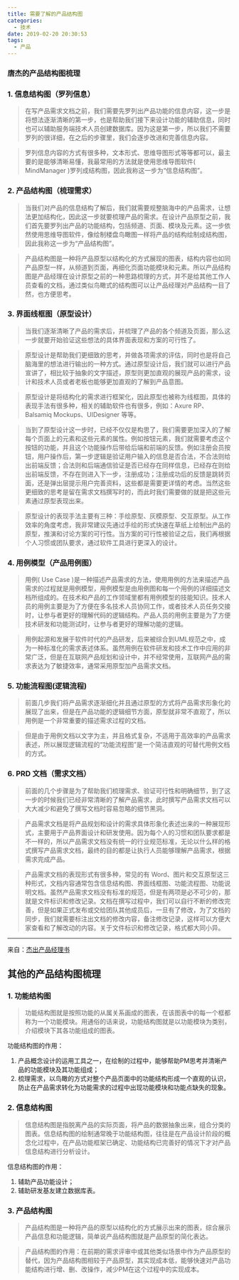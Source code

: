 ```yaml
---
title: 需要了解的产品结构图
categories:
  - 技术
date: 2019-02-20 20:30:53
tags:
  - 产品
---
```


### 唐杰的产品结构图梳理

### 1. 信息结构图（罗列信息）

> 在写产品需求文档之前，我们需要先罗列出产品功能的信息内容，这一步是将想法逐渐清晰的第一步，也是帮助我们接下来设计功能的辅助信息，同时也可以辅助服务端技术人员创建数据库。因为这是第一步，所以我们不需要罗列的很详细，在之后的步骤里，我们会逐步改进和完善信息内容。

> 罗列信息内容的方式有很多种，文本形式、思维导图形式等等都可以，最主要的是能够清晰易懂，我最常用的方法就是使用思维导图软件( MindManager )罗列成结构图，因此我称这一步为“信息结构图”。

### 2. 产品结构图（梳理需求）

> 当我们对产品的信息结构了解后，我们就需要规整脑海中的产品需求，让想法更加结构化，因此这一步就要梳理产品的需求。在设计产品原型之前，我们首先要罗列出产品的功能结构，包括频道、页面、模块及元素。这一步依然使用思维导图软件，像绘制楼盘鸟瞰图一样将产品的结构绘制成结构图，因此我称这一步为“产品结构图”。

> 产品结构图是一种将产品原型以结构化的方式展现的图表，结构内容也如同产品原型一样，从频道到页面，再细化页面功能模块和元素。所以产品结构图是产品经理在设计原型之前的一种思路梳理的方式，并不是给其他工作人员查看的文档，通过类似鸟瞰式的结构图可以让产品经理对产品结构一目了然，也方便思考。

### 3. 界面线框图（原型设计）

> 当我们逐渐清晰了产品的需求后，并梳理了产品的各个频道及页面，那么这一步就要开始验证这些想法的具体界面表现和方案的可行性了。

> 原型设计是帮助我们更细致的思考，并做各项需求的评估，同时也是将自己脑海里的想法进行输出的一种方式。通过原型设计后，我们就可以进行产品宣讲了，相比较于抽象的文字描述，原型则更加直观的展现产品的需求，设计和技术人员或者老板也能够更加直观的了解到产品意图。

> 原型设计是将结构化的需求进行框架化，因此原型也被称为线框图，具体的表现手法有很多种，相关的辅助软件也有很多，例如：Axure RP、Balsamiq Mockups、UIDesigner 等等。

> 当到了原型设计这一步时，已经不仅仅是构思了，我们需要更加深入的了解每个页面上的元素和这些元素的属性。例如按钮元素，我们就需要考虑这个按钮的功能，并且这个功能操作后带给后端和前端的反馈。例如注册会员按钮，用户操作后，第一步逻辑是验证用户输入的信息是否合法，不合法则给出前端反馈；合法则和后端通信验证是否已经存在同样信息，已经存在则给出前端反馈，不存在则进入下一步，注册成功；注册成功后的反馈是跳转页面，还是弹出层提示用户完善资料，这些都是需要更详情的考虑。当然这些更细致的思考是留在需求文档撰写时的，而此时我们需要做的就是把这些元素通过原型表现出来。

> 原型设计的表现手法主要有三种：手绘原型、灰模原型、交互原型。从工作效率的角度考虑，我非常建议先通过手绘的形式快速在草纸上绘制出产品的原型，推演和讨论方案的可行性。当方案的可行性被验证之后，我们再根据个人习惯或团队要求，通过软件工具进行更深入的设计。

### 4. 用例模型（产品用例图）

> 用例( Use Case )是一种描述产品需求的方法，使用用例的方法来描述产品需求的过程就是用例模型，用例模型是由用例图和每一个用例的详细描述文档所组成的。在技术和产品的工作领域里都有用例模型的技能知识。技术人员的用例主要是为了方便在多名技术人员协同工作，或者技术人员任务交接时，让参与者更好的理解代码的逻辑结构。产品人员的用例主要是为了方便技术研发和功能测试时，让参与者更好的理解功能的逻辑。

> 用例起源和发展于软件时代的产品研发，后来被综合到UML规范之中，成为一种标准化的需求表述体系。虽然用例在软件研发和技术工作中应用的非常广泛，但是在互联网产品规划和设计中，并不经常使用，互联网产品的需求表达为了敏捷效率，通常采用原型加产品需求文档。

### 5. 功能流程图(逻辑流程)

> 前面几步我们将产品需求逐渐细化并且通过原型的方式将产品需求形象化的展现了出来，但是在产品功能的逻辑细节方面，原型就非常不直观了，所以用例是一个非常重要的描述需求过程的文档。

> 但是由于用例文档以文字为主，并且格式复杂，不适用于高效率的产品需求表述，所以展现逻辑流程的“功能流程图”是一个简洁直观的可替代用例文档的方式。

### 6. PRD 文档（需求文档）

> 前面的几个步骤是为了帮助我们梳理需求、验证可行性和明确细节，到了这一步的时候我们已经非常清晰的了解产品需求，此时撰写产品需求文档可以大大减少和避免了撰写文档时容易忽略的细节黑洞。

> 产品需求文档是将产品规划和设计的需求具体形象化表述出来的一种展现形式，主要用于产品界面设计和研发使用。因为每个人的习惯和团队要求都是不一样的，所以产品需求文档没有统一的行业规范标准，无论以什么样的格式撰写产品需求文档，最终的目的都是让执行人员能够理解产品需求，根据需求完成产品。

> 产品需求文档的表现形式有很多种，常见的有 Word、图片和交互原型这三种形式，文档内容通常包含信息结构图、界面线框图、功能流程图、功能说明文档。虽然产品需求文档没有标准的规范，但是有两项是必不可少的，那就是文件标识和修改记录。文档在撰写过程中，我们可以自行不断的修改完善，但是如果正式发布或交给团队其他成员后，一旦有了修改，为了文档的同步，我们就需要标注出文档的修改内容，备注修改记录，这样可以方便大家查看和了解改动的内容。关于文件标识和修改记录，格式都大同小异。

---

来自：[杰出产品经理书](http://wiki.jikexueyuan.com/project/jie-chu-pm/info-structure-graph.html)

## 其他的产品结构图梳理

### 1. 功能结构图

> 功能结构图就是按照功能的从属关系画成的图表，在该图表中的每一个框都称为一个功能模块。用通俗的话来说，功能结构图就是以功能模块为类别，介绍模块下其各功能组成的图表。

功能结构图的作用：

1. 产品概念设计的运用工具之一，在绘制的过程中，能够帮助PM思考并清晰产品的功能模块及其功能组成；
2. 梳理需求，以鸟瞰的方式对整个产品页面中的功能结构形成一个直观的认识，防止在产品需求转化为功能需求的过程中出现功能模块和功能点缺失的现象。

### 2. 信息结构图

> 信息结构图是指脱离产品的实际页面，将产品的数据抽象出来，组合分类的图表。信息结构图的绘制通常晚于功能结构图，往往是在产品设计阶段的概念化过程中，在产品功能框架已确定、功能结构已完善好的情况下才对产品信息结构进行分析设计。

信息结构图的作用：

1. 辅助产品功能设计；
2. 辅助研发基友建立数据库表。

### 3. 产品结构图

> 产品结构图是一种将产品的原型以结构化的方式展示出来的图表，综合展示产品信息和功能逻辑，简单说产品结构图就是产品原型的简化表达。

> 产品结构图的作用：在前期的需求评审中或其他类似场景中作为产品原型的替代，因为产品结构图相较于产品原型，其实现成本低，能够快速对产品功能结构进行增、删、改操作，减少PM在这个过程中的实现成本。